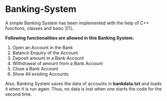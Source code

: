 # Banking-System
A simple Banking System has been implemented with the help of C++ functions, classes and basic STL. 

**Following functionalities are allowed in this Banking System:**
1. Open an Account in the Bank
2. Balance Enquiry of the Account
3. Deposit amount in a Bank Account
4. Withdrawal of amount from a Bank Account
5. Close a Bank Account
6. Show All existing Accounts

Also, Banking System saves the data of accounts in **bankdata.txt** and loads it when it is run again. Thus, no data is lost when one starts the code for the second time. 
